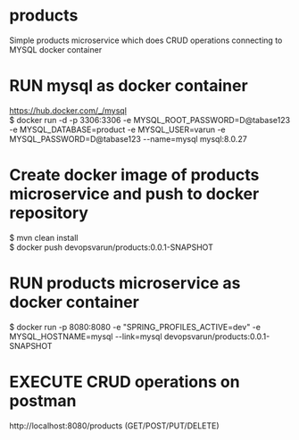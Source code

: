 # products
Simple products microservice which does CRUD operations connecting to MYSQL docker container

# RUN mysql as docker container
https://hub.docker.com/_/mysql
<br />$ docker run -d -p 3306:3306 -e MYSQL_ROOT_PASSWORD=D@tabase123 -e MYSQL_DATABASE=product -e MYSQL_USER=varun -e MYSQL_PASSWORD=D@tabase123 --name=mysql mysql:8.0.27

# Create docker image of products microservice and push to docker repository
$ mvn clean install
<br />$ docker push devopsvarun/products:0.0.1-SNAPSHOT

# RUN products microservice as docker container
$ docker run -p 8080:8080 -e "SPRING_PROFILES_ACTIVE=dev" -e MYSQL_HOSTNAME=mysql --link=mysql devopsvarun/products:0.0.1-SNAPSHOT

# EXECUTE CRUD operations on postman
http://localhost:8080/products (GET/POST/PUT/DELETE)



